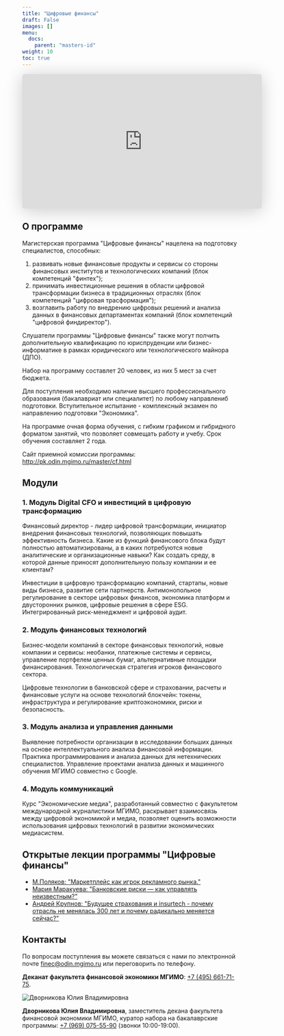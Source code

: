 ```yaml
---
title: "Цифровые финансы"
draft: False
images: []
menu:
  docs:
    parent: "masters-id"
weight: 10
toc: true
---
```


<iframe class="speakerdeck-iframe" frameborder="0" src="https://speakerdeck.com/player/65f2b9d5fc204490b1b6148ab84f456b" title="Цифровые финансы - магистерская программа Финэка МГИМО " allowfullscreen="true" mozallowfullscreen="true" webkitallowfullscreen="true" style="border: 0px; background: padding-box padding-box rgba(0, 0, 0, 0.1); margin: 0px; padding: 0px; border-radius: 6px; box-shadow: rgba(0, 0, 0, 0.2) 0px 5px 40px; width: 560px; height: 314px;" data-ratio="1.78343949044586"></iframe>

## О программе

Магистерская программа "Цифровые финансы" нацелена на подготовку специалистов, способных:

1. развивать новые финансовые продукты и сервисы со стороны финансовых институтов и технологических компаний (блок компетенций "финтех");
2. принимать инвестиционные решения в области цифровой трансформации бизнеса в традиционных отраслях (блок компетенций "цифровая трасформация");
3. возглавить работу по внедрению цифровых решений и анализа данных в финансовых департаментах компаний (блок компетенций "цифровой финдиректор").

Слушатели программы "Цифровые финансы" также могут полчить дополнительную квалификацию по юриспруденции или бизнес-информатике в рамках юридического или технологического майнора (ДПО).

Набор на программу составлет 20 человек, из них 5 мест за счет бюджета.

Для поступления необходимо наличие высшего профессионального образования (бакалавриат или специалитет) по любому направлениб подготовки. Вступительное испытание - комплексный экзамен по направлению подготовки "Экономика".

На программе очная форма обучения, с гибким графиком и гибридного форматом занятий, что позволяет совмещать работу и учебу. Срок обучения составляет 2 года.

Сайт приемной комиссии программы: <http://pk.odin.mgimo.ru/master/cf.html>

## Модули

### 1. Модуль Digital CFO и инвестиций в цифровую трансформацию

Финансовый директор - лидер цифровой трансформации, инициатор внедрения финансовых технологий, позволяющих повышать эффективность бизнеса. Какие из функций финансового блока будут полностью автоматизированы, а в каких потребуются новые аналитические и организационные навыки? Как создать среду, в которой данные приносят дополнительную пользу компании и ее клиентам?

Инвестиции в цифровую трансформацию компаний, стартапы, новые виды бизнеса, развитие сети партнерств. Антимонопольное регулирование в секторе цифровых финансов, экономика платформ и двусторонних рынков, цифровые решения в сфере ESG. Интегрированный риск-менеджмент и цифровой аудит.

### 2. Модуль финансовых технологий

Бизнес-модели компаний в секторе финансовых технологий, новые компании и сервисы: необанки, платежные системы и сервисы, управление портфелем ценных бумаг, альтернативные площадки финансирования. Технологическая стратегия игроков финансового сектора.

Цифровые технологии в банковской сфере и страховании, расчеты и финансовые услуги на основе технологий блокчейн: токены, инфраструктура и регулирование криптоэкономики, риски и безопасность.

### 3. Модуль анализа и управления данными

Выявление потребности организации в исследовании больших данных на основе интеллектуального анализа финансовой информации. Практика программирования и анализа данных для нетехнических специалистов. Управление проектами анализа данных и машинного обучения МГИМО совместно с Google.

### 4. Модуль коммуникаций

Курс "Экономические медиа", разработанный совместно с факультетом международной журналистики МГИМО, раскрывает взаимосвязь между цифровой экономикой и медиа, позволяет оценить возможности использования цифровых технологий в развитии экономических медиасистем.

## Открытые лекции программы "Цифровые финансы"

- [М.Поляков: "Маркетплейс как игрок рекламного рынка."](https://mgimo.ru/about/news/announce/polyakov-digital-platforms/)
- [Мария Маракуева: "Банковские риски — как управлять неизвестным?"](https://finec.mgimo.ru/blog/marakueva-lecture-how-to-control-uncertainty/)
- [Андрей Крупнов: "Будущее страхования и insurtech - почему отрасль не менялась 300 лет и почему радикально меняется сейчас?"](https://finec.mgimo.ru/blog/krupnov-lecture-insurance-insurtech-future/)

## Контакты

По вопросам поступления вы можете связаться с нами по электронной почте
[finec@odin.mgimo.ru](mailto:finec@odin.mgimo.ru)
или переговорить по телефону.

**Деканат факультета финансовой экономики МГИМО**: <a href="tel:+74956617175">+7 (495) 661-71-75</a>.

<div class="float-left mr-3 pt-2">
<img
    src="/images/person/dvornikova2.jpg"
    alt="Дворникова Юлия Владимировна"
    title="Дворникова Юлия Владимировна"
    class="rounded-photo"
/>
</div>

**Дворникова Юлия Владимировна**, заместитель декана факультета финансовой экономики МГИМО, куратор набора на бакалаврские программы: <a href="tel:+79690755590">+7 (969) 075-55-90</a> (звонки 10:00-19:00).

<!--

### Перспектива

Перед нашими выпускниками открываются возможности карьерного роста в сфере стратегического управления и цифровой трансформации финансов в области корпоративного и государственного управления, кредитно-финансовых организаций, ритейле и сервисе, туризме, консалтинге и др.

### Основные преподаватели

- Архипова Марина Юрьевна доктор экономических наук, профессор кафедры экономики и финансов
- Василюк Татьяна Николаевна кандидат экономических наук, доцент, заведующий кафедрой менеджмента
- Данилочкина Надежда Григорьевна доктор экономических наук, профессор кафедры экономики и финансов
- Дворникова Юлия Владимировна кандидат экономических наук, доцент кафедры экономики и финансов
- Казачков Владимир Александрович кандидат экономических наук, доцент кафедры экономики и финансов
- Маракуева Мария Андреевна кандидат экономических наук, доцент факультета экономики Европейского университета в Санкт-Петербурге
- Погребняк Евгений Владимирович кандидат экономических наук, декан факультета финансовой экономики
- Притчина Лариса Сергеевна кандидат технических наук, доцент, заведующий кафедрой математических методов и бизнес-информатики, заместитель директора Одинцовского филиала МГИМО МИД России
- Саркисян Жаклин Меружановна доктор экономических наук, кандидат юридических наук, заведующий кафедрой экономики и финансов


### Места стажировок и трудоустройства

Программа развивает сотрудничество с российскими и зарубежными компаниями, среди которых аудиторская компания KPMG, Московская школа управления "Сколково", ГК "РосБизнесКонсалтинг", Газпромбанк, страховая компания "Согласие", ГК "Юникон", Google и другие.

-->

<!--

### Что предоставляется

- Единое образовательное пространство МГИМО
- Современная материально-техническая база
- Использование интерактивных образовательных технологий.
- Высокий профессионализм профессорско-преподавательского состава, реализующего программу, с привлечением экспертов-практиков и гостевых спикеров в сфере финансовых цифровых технологий.
- Углубленное изучение иностранных языков с учетом профессиональной специфики.

-->
